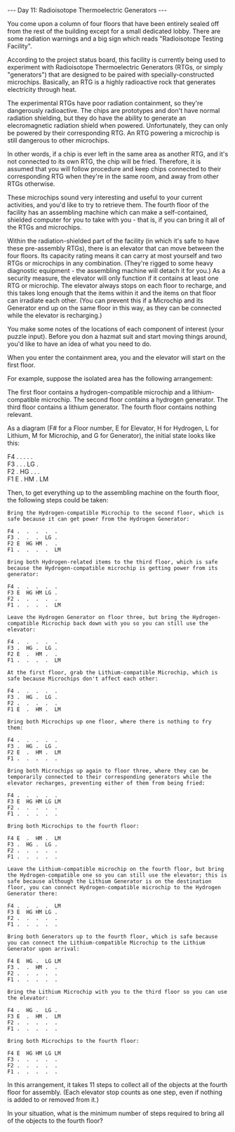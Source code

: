 --- Day 11: Radioisotope Thermoelectric Generators ---

You come upon a column of four floors that have been entirely sealed off from the rest of the building except for a small dedicated lobby. There are some radiation warnings and a big sign which reads "Radioisotope Testing Facility".

According to the project status board, this facility is currently being used to experiment with Radioisotope Thermoelectric Generators (RTGs, or simply "generators") that are designed to be paired with specially-constructed microchips. Basically, an RTG is a highly radioactive rock that generates electricity through heat.

The experimental RTGs have poor radiation containment, so they're dangerously radioactive. The chips are prototypes and don't have normal radiation shielding, but they do have the ability to generate an elecromagnetic radiation shield when powered. Unfortunately, they can only be powered by their corresponding RTG. An RTG powering a microchip is still dangerous to other microchips.

In other words, if a chip is ever left in the same area as another RTG, and it's not connected to its own RTG, the chip will be fried. Therefore, it is assumed that you will follow procedure and keep chips connected to their corresponding RTG when they're in the same room, and away from other RTGs otherwise.

These microchips sound very interesting and useful to your current activities, and you'd like to try to retrieve them. The fourth floor of the facility has an assembling machine which can make a self-contained, shielded computer for you to take with you - that is, if you can bring it all of the RTGs and microchips.

Within the radiation-shielded part of the facility (in which it's safe to have these pre-assembly RTGs), there is an elevator that can move between the four floors. Its capacity rating means it can carry at most yourself and two RTGs or microchips in any combination. (They're rigged to some heavy diagnostic equipment - the assembling machine will detach it for you.) As a security measure, the elevator will only function if it contains at least one RTG or microchip. The elevator always stops on each floor to recharge, and this takes long enough that the items within it and the items on that floor can irradiate each other. (You can prevent this if a Microchip and its Generator end up on the same floor in this way, as they can be connected while the elevator is recharging.)

You make some notes of the locations of each component of interest (your puzzle input). Before you don a hazmat suit and start moving things around, you'd like to have an idea of what you need to do.

When you enter the containment area, you and the elevator will start on the first floor.

For example, suppose the isolated area has the following arrangement:

The first floor contains a hydrogen-compatible microchip and a lithium-compatible microchip.
The second floor contains a hydrogen generator.
The third floor contains a lithium generator.
The fourth floor contains nothing relevant.

As a diagram (F# for a Floor number, E for Elevator, H for Hydrogen, L for Lithium, M for Microchip, and G for Generator), the initial state looks like this:

F4 .  .  .  .  .  
F3 .  .  .  LG .  
F2 .  HG .  .  .  
F1 E  .  HM .  LM 

Then, to get everything up to the assembling machine on the fourth floor, the following steps could be taken:

    Bring the Hydrogen-compatible Microchip to the second floor, which is safe because it can get power from the Hydrogen Generator:

    F4 .  .  .  .  .  
    F3 .  .  .  LG .  
    F2 E  HG HM .  .  
    F1 .  .  .  .  LM 

    Bring both Hydrogen-related items to the third floor, which is safe because the Hydrogen-compatible microchip is getting power from its generator:

    F4 .  .  .  .  .  
    F3 E  HG HM LG .  
    F2 .  .  .  .  .  
    F1 .  .  .  .  LM 

    Leave the Hydrogen Generator on floor three, but bring the Hydrogen-compatible Microchip back down with you so you can still use the elevator:

    F4 .  .  .  .  .  
    F3 .  HG .  LG .  
    F2 E  .  HM .  .  
    F1 .  .  .  .  LM 

    At the first floor, grab the Lithium-compatible Microchip, which is safe because Microchips don't affect each other:

    F4 .  .  .  .  .  
    F3 .  HG .  LG .  
    F2 .  .  .  .  .  
    F1 E  .  HM .  LM 

    Bring both Microchips up one floor, where there is nothing to fry them:

    F4 .  .  .  .  .  
    F3 .  HG .  LG .  
    F2 E  .  HM .  LM 
    F1 .  .  .  .  .  

    Bring both Microchips up again to floor three, where they can be temporarily connected to their corresponding generators while the elevator recharges, preventing either of them from being fried:

    F4 .  .  .  .  .  
    F3 E  HG HM LG LM 
    F2 .  .  .  .  .  
    F1 .  .  .  .  .  

    Bring both Microchips to the fourth floor:

    F4 E  .  HM .  LM 
    F3 .  HG .  LG .  
    F2 .  .  .  .  .  
    F1 .  .  .  .  .  

    Leave the Lithium-compatible microchip on the fourth floor, but bring the Hydrogen-compatible one so you can still use the elevator; this is safe because although the Lithium Generator is on the destination floor, you can connect Hydrogen-compatible microchip to the Hydrogen Generator there:

    F4 .  .  .  .  LM 
    F3 E  HG HM LG .  
    F2 .  .  .  .  .  
    F1 .  .  .  .  .  

    Bring both Generators up to the fourth floor, which is safe because you can connect the Lithium-compatible Microchip to the Lithium Generator upon arrival:

    F4 E  HG .  LG LM 
    F3 .  .  HM .  .  
    F2 .  .  .  .  .  
    F1 .  .  .  .  .  

    Bring the Lithium Microchip with you to the third floor so you can use the elevator:

    F4 .  HG .  LG .  
    F3 E  .  HM .  LM 
    F2 .  .  .  .  .  
    F1 .  .  .  .  .  

    Bring both Microchips to the fourth floor:

    F4 E  HG HM LG LM 
    F3 .  .  .  .  .  
    F2 .  .  .  .  .  
    F1 .  .  .  .  .  

In this arrangement, it takes 11 steps to collect all of the objects at the fourth floor for assembly. (Each elevator stop counts as one step, even if nothing is added to or removed from it.)

In your situation, what is the minimum number of steps required to bring all of the objects to the fourth floor?
